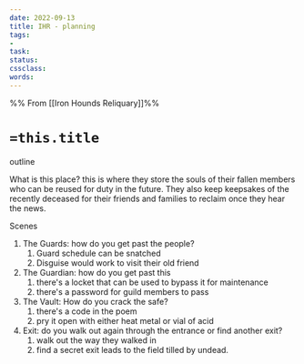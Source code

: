 ```yaml
---
date: 2022-09-13
title: IHR - planning
tags:
- 
task:
status:
cssclass:
words:
---
```

%% From [[Iron Hounds Reliquary]]%%
# `=this.title`
outline

What is this place? 
this is where they store the souls of their fallen members who can be reused for duty in the future. 
They also keep keepsakes of the recently deceased for their friends and families to reclaim once they hear the news.

Scenes
1. The Guards: how do you get past the people?
	1. Guard schedule can be snatched
	2. Disguise would work to visit their old friend
2. The Guardian: how do you get past this
	1. there's a locket that can be used to bypass it for maintenance
	2. there's a password for guild members to pass
3. The Vault: How do you crack the safe?
	1. there's a code in the poem
	2. pry it open with either heat metal or vial of acid
4. Exit: do you walk out again through the entrance or find another exit?
	1. walk out the way they walked in
	2. find a secret exit leads to the field tilled by undead.
